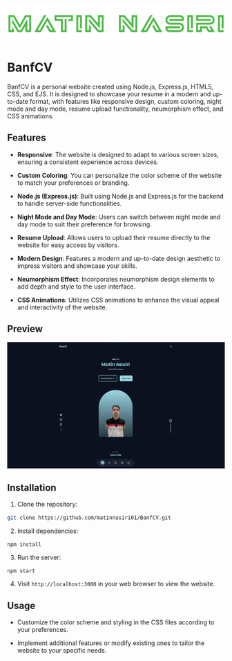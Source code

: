 ![Logo](https://raw.githubusercontent.com/matinnasiri01/matinnasiri01/main/main-logo.png)

# BanfCV

BanfCV is a personal website created using Node.js, Express.js, HTML5, CSS, and EJS. It is designed to showcase your resume in a modern and up-to-date format, with features like responsive design, custom coloring, night mode and day mode, resume upload functionality, neumorphism effect, and CSS animations.

## Features

- **Responsive**: The website is designed to adapt to various screen sizes, ensuring a consistent experience across devices.
  
- **Custom Coloring**: You can personalize the color scheme of the website to match your preferences or branding.
  
- **Node.js (Express.js)**: Built using Node.js and Express.js for the backend to handle server-side functionalities.
  
- **Night Mode and Day Mode**: Users can switch between night mode and day mode to suit their preference for browsing.
  
- **Resume Upload**: Allows users to upload their resume directly to the website for easy access by visitors.
  
- **Modern Design**: Features a modern and up-to-date design aesthetic to impress visitors and showcase your skills.
  
- **Neumorphism Effect**: Incorporates neumorphism design elements to add depth and style to the user interface.
  
- **CSS Animations**: Utilizes CSS animations to enhance the visual appeal and interactivity of the website.

## Preview
<img src="https://raw.githubusercontent.com/matinnasiri01/BanfCV/v2/perView.jpg"/>

## Installation

1. Clone the repository:
```bash
git clone https://github.com/matinnasiri01/BanfCV.git
```

2. Install dependencies:
```npm
npm install
```

3. Run the server:
```npm
npm start
```

4. Visit `http://localhost:3000` in your web browser to view the website.

## Usage

- Customize the color scheme and styling in the CSS files according to your preferences.

- Implement additional features or modify existing ones to tailor the website to your specific needs.


